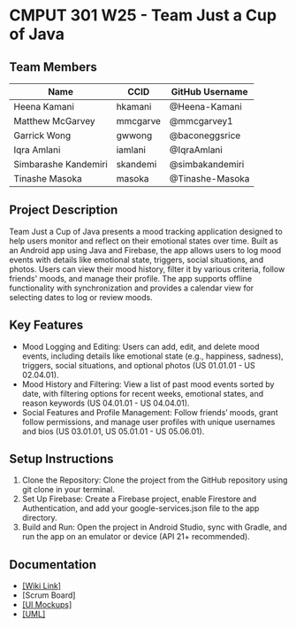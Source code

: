 # CMPUT 301 W25 - Team Just a Cup of Java
## Team Members

| Name        | CCID   | GitHub Username |
| ----------- | ------ | --------------- |
| Heena Kamani | hkamani | @Heena-Kamani     |
| Matthew McGarvey | mmcgarve | @mmcgarvey1     |
| Garrick Wong | gwwong | @baconeggsrice     |
| Iqra Amlani | iamlani | @IqraAmlani     |
| Simbarashe Kandemiri | skandemi | @simbakandemiri     |
| Tinashe Masoka | masoka | @Tinashe-Masoka   |

## Project Description

Team Just a Cup of Java presents a mood tracking application designed to help users monitor and reflect on their emotional states over time. Built as an Android app using Java and Firebase, the app allows users to log mood events with details like emotional state, triggers, social situations, and photos. Users can view their mood history, filter it by various criteria, follow friends' moods, and manage their profile. The app supports offline functionality with synchronization and provides a calendar view for selecting dates to log or review moods.

## Key Features

- Mood Logging and Editing: Users can add, edit, and delete mood events, including details like emotional state (e.g., happiness, sadness), triggers, social situations, and optional photos (US 01.01.01 - US 02.04.01).
- Mood History and Filtering: View a list of past mood events sorted by date, with filtering options for recent weeks, emotional states, and reason keywords (US 04.01.01 - US 04.04.01).
- Social Features and Profile Management: Follow friends’ moods, grant follow permissions, and manage user profiles with unique usernames and bios (US 03.01.01, US 05.01.01 - US 05.06.01).

## Setup Instructions

1. Clone the Repository: Clone the project from the GitHub repository using git clone <repository-url> in your terminal.
2. Set Up Firebase: Create a Firebase project, enable Firestore and Authentication, and add your google-services.json file to the app directory.
3. Build and Run: Open the project in Android Studio, sync with Gradle, and run the app on an emulator or device (API 21+ recommended).

## Documentation

- [[Wiki Link]](https://github.com/cmput301-w25/project-just-a-cup-of-java/wiki)
- [Scrum Board]
- [[UI Mockups]](https://www.figma.com/design/zDemJQpM6kr9qdGpcdzVO1/StoryBoard?node-id=0-1&p=f&t=8JDsRwLwJBInMEvm-0)
- [[UML]](https://github.com/cmput301-w25/project-just-a-cup-of-java/wiki/UML)
